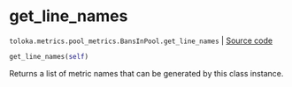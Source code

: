 # get_line_names
`toloka.metrics.pool_metrics.BansInPool.get_line_names` | [Source code](https://github.com/Toloka/toloka-kit/blob/v1.2.0.post1/src/metrics/pool_metrics.py#L512)

```python
get_line_names(self)
```

Returns a list of metric names that can be generated by this class instance.

